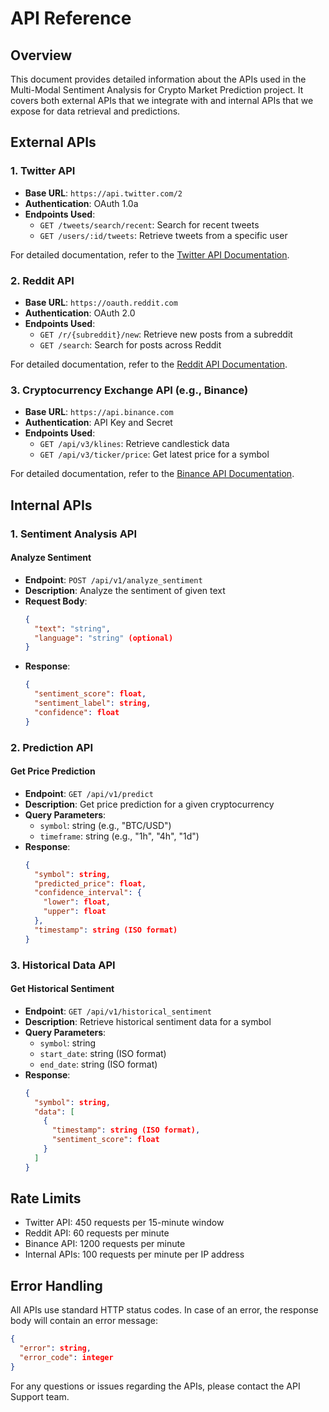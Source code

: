 # API Reference

## Overview

This document provides detailed information about the APIs used in the Multi-Modal Sentiment Analysis for Crypto Market Prediction project. It covers both external APIs that we integrate with and internal APIs that we expose for data retrieval and predictions.

## External APIs

### 1. Twitter API

- **Base URL**: `https://api.twitter.com/2`
- **Authentication**: OAuth 1.0a
- **Endpoints Used**:
  - `GET /tweets/search/recent`: Search for recent tweets
  - `GET /users/:id/tweets`: Retrieve tweets from a specific user

For detailed documentation, refer to the [Twitter API Documentation](https://developer.twitter.com/en/docs/twitter-api).

### 2. Reddit API

- **Base URL**: `https://oauth.reddit.com`
- **Authentication**: OAuth 2.0
- **Endpoints Used**:
  - `GET /r/{subreddit}/new`: Retrieve new posts from a subreddit
  - `GET /search`: Search for posts across Reddit

For detailed documentation, refer to the [Reddit API Documentation](https://www.reddit.com/dev/api/).

### 3. Cryptocurrency Exchange API (e.g., Binance)

- **Base URL**: `https://api.binance.com`
- **Authentication**: API Key and Secret
- **Endpoints Used**:
  - `GET /api/v3/klines`: Retrieve candlestick data
  - `GET /api/v3/ticker/price`: Get latest price for a symbol

For detailed documentation, refer to the [Binance API Documentation](https://binance-docs.github.io/apidocs/).

## Internal APIs

### 1. Sentiment Analysis API

#### Analyze Sentiment

- **Endpoint**: `POST /api/v1/analyze_sentiment`
- **Description**: Analyze the sentiment of given text
- **Request Body**:
  ```json
  {
    "text": "string",
    "language": "string" (optional)
  }
  ```
- **Response**:
  ```json
  {
    "sentiment_score": float,
    "sentiment_label": string,
    "confidence": float
  }
  ```

### 2. Prediction API

#### Get Price Prediction

- **Endpoint**: `GET /api/v1/predict`
- **Description**: Get price prediction for a given cryptocurrency
- **Query Parameters**:
  - `symbol`: string (e.g., "BTC/USD")
  - `timeframe`: string (e.g., "1h", "4h", "1d")
- **Response**:
  ```json
  {
    "symbol": string,
    "predicted_price": float,
    "confidence_interval": {
      "lower": float,
      "upper": float
    },
    "timestamp": string (ISO format)
  }
  ```

### 3. Historical Data API

#### Get Historical Sentiment

- **Endpoint**: `GET /api/v1/historical_sentiment`
- **Description**: Retrieve historical sentiment data for a symbol
- **Query Parameters**:
  - `symbol`: string
  - `start_date`: string (ISO format)
  - `end_date`: string (ISO format)
- **Response**:
  ```json
  {
    "symbol": string,
    "data": [
      {
        "timestamp": string (ISO format),
        "sentiment_score": float
      }
    ]
  }
  ```

## Rate Limits

- Twitter API: 450 requests per 15-minute window
- Reddit API: 60 requests per minute
- Binance API: 1200 requests per minute
- Internal APIs: 100 requests per minute per IP address

## Error Handling

All APIs use standard HTTP status codes. In case of an error, the response body will contain an error message:

```json
{
  "error": string,
  "error_code": integer
}
```

For any questions or issues regarding the APIs, please contact the API Support team.